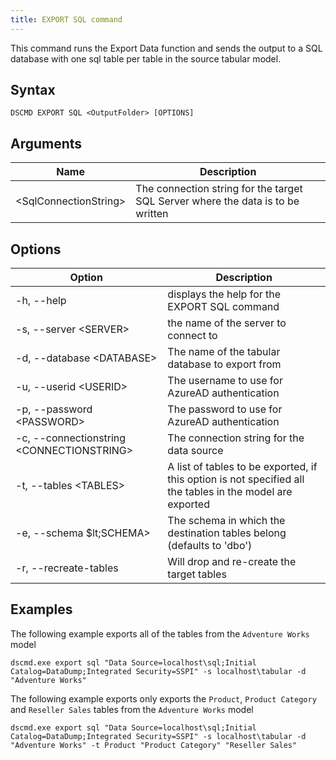 ```yaml
---
title: EXPORT SQL command
---
```


This command runs the Export Data function and sends the output to a SQL database with one sql table per table in the source tabular model.

## Syntax

```
DSCMD EXPORT SQL <OutputFolder> [OPTIONS]
```

## Arguments

| Name | Description |
|---|---|
| &lt;SqlConnectionString> | The connection string for the target SQL Server where the data is to be written |

## Options

| Option | Description |
| ---|---|
| -h, --help | displays the help for the EXPORT SQL command|
| -s, --server &lt;SERVER> | the name of the server to connect to |
| -d, --database &lt;DATABASE> | The name of the tabular database to export from |
| -u, --userid &lt;USERID> | The username to use for AzureAD authentication |
| -p, --password &lt;PASSWORD> | The password to use for AzureAD authentication |
| -c, --connectionstring &lt;CONNECTIONSTRING> | The connection string for the data source |
| -t, --tables &lt;TABLES> | A list of tables to be exported, if this option is not specified all the tables in the model are exported |
| -e, --schema $lt;SCHEMA> | The schema in which the destination tables belong (defaults to 'dbo') |
| -r, --recreate-tables | Will drop and re-create the target tables |


## Examples

The following example exports all of the tables from the `Adventure Works` model 
```
dscmd.exe export sql "Data Source=localhost\sql;Initial Catalog=DataDump;Integrated Security=SSPI" -s localhost\tabular -d "Adventure Works"
```

The following example exports only exports the `Product`, `Product Category` and `Reseller Sales` tables from the `Adventure Works` model 
```
dscmd.exe export sql "Data Source=localhost\sql;Initial Catalog=DataDump;Integrated Security=SSPI" -s localhost\tabular -d "Adventure Works" -t Product "Product Category" "Reseller Sales"
```
